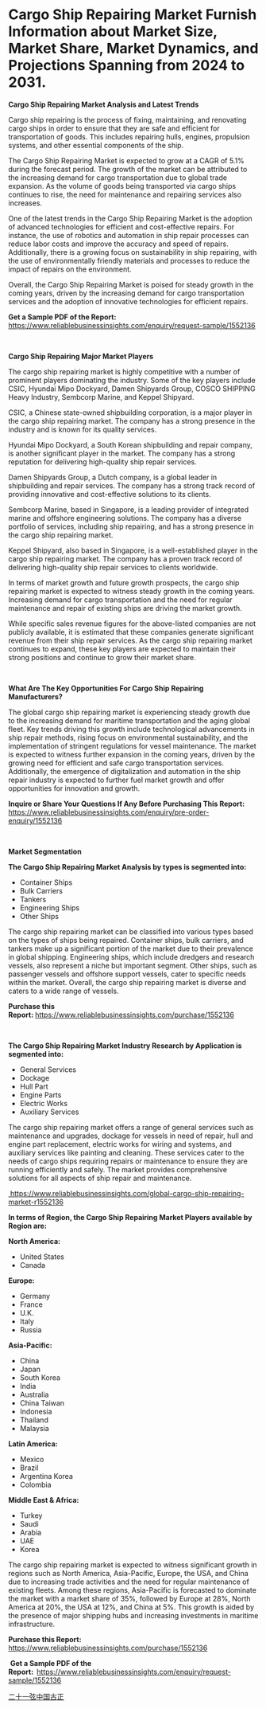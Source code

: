 <p><h1>Cargo Ship Repairing Market Furnish Information about Market Size, Market Share, Market Dynamics, and Projections Spanning from 2024 to 2031.</h1></p><p><strong>Cargo Ship Repairing Market Analysis and Latest Trends</strong></p>
<p><p>Cargo ship repairing is the process of fixing, maintaining, and renovating cargo ships in order to ensure that they are safe and efficient for transportation of goods. This includes repairing hulls, engines, propulsion systems, and other essential components of the ship.</p><p>The Cargo Ship Repairing Market is expected to grow at a CAGR of 5.1% during the forecast period. The growth of the market can be attributed to the increasing demand for cargo transportation due to global trade expansion. As the volume of goods being transported via cargo ships continues to rise, the need for maintenance and repairing services also increases.</p><p>One of the latest trends in the Cargo Ship Repairing Market is the adoption of advanced technologies for efficient and cost-effective repairs. For instance, the use of robotics and automation in ship repair processes can reduce labor costs and improve the accuracy and speed of repairs. Additionally, there is a growing focus on sustainability in ship repairing, with the use of environmentally friendly materials and processes to reduce the impact of repairs on the environment.</p><p>Overall, the Cargo Ship Repairing Market is poised for steady growth in the coming years, driven by the increasing demand for cargo transportation services and the adoption of innovative technologies for efficient repairs.</p></p>
<p><strong>Get a Sample PDF of the Report:&nbsp;</strong> <a href="https://www.reliablebusinessinsights.com/enquiry/request-sample/1552136">https://www.reliablebusinessinsights.com/enquiry/request-sample/1552136</a></p>
<p>&nbsp;</p>
<p><strong>Cargo Ship Repairing Major Market Players</strong></p>
<p><p>The cargo ship repairing market is highly competitive with a number of prominent players dominating the industry. Some of the key players include CSIC, Hyundai Mipo Dockyard, Damen Shipyards Group, COSCO SHIPPING Heavy Industry, Sembcorp Marine, and Keppel Shipyard.</p><p>CSIC, a Chinese state-owned shipbuilding corporation, is a major player in the cargo ship repairing market. The company has a strong presence in the industry and is known for its quality services.</p><p>Hyundai Mipo Dockyard, a South Korean shipbuilding and repair company, is another significant player in the market. The company has a strong reputation for delivering high-quality ship repair services.</p><p>Damen Shipyards Group, a Dutch company, is a global leader in shipbuilding and repair services. The company has a strong track record of providing innovative and cost-effective solutions to its clients.</p><p>Sembcorp Marine, based in Singapore, is a leading provider of integrated marine and offshore engineering solutions. The company has a diverse portfolio of services, including ship repairing, and has a strong presence in the cargo ship repairing market.</p><p>Keppel Shipyard, also based in Singapore, is a well-established player in the cargo ship repairing market. The company has a proven track record of delivering high-quality ship repair services to clients worldwide.</p><p>In terms of market growth and future growth prospects, the cargo ship repairing market is expected to witness steady growth in the coming years. Increasing demand for cargo transportation and the need for regular maintenance and repair of existing ships are driving the market growth.</p><p>While specific sales revenue figures for the above-listed companies are not publicly available, it is estimated that these companies generate significant revenue from their ship repair services. As the cargo ship repairing market continues to expand, these key players are expected to maintain their strong positions and continue to grow their market share.</p></p>
<p>&nbsp;</p>
<p><strong>What Are The Key Opportunities For Cargo Ship Repairing Manufacturers?</strong></p>
<p><p>The global cargo ship repairing market is experiencing steady growth due to the increasing demand for maritime transportation and the aging global fleet. Key trends driving this growth include technological advancements in ship repair methods, rising focus on environmental sustainability, and the implementation of stringent regulations for vessel maintenance. The market is expected to witness further expansion in the coming years, driven by the growing need for efficient and safe cargo transportation services. Additionally, the emergence of digitalization and automation in the ship repair industry is expected to further fuel market growth and offer opportunities for innovation and growth.</p></p>
<p><strong>Inquire or Share Your Questions If Any Before Purchasing This Report:</strong> <a href="https://www.reliablebusinessinsights.com/enquiry/pre-order-enquiry/1552136">https://www.reliablebusinessinsights.com/enquiry/pre-order-enquiry/1552136</a></p>
<p>&nbsp;</p>
<p><strong>Market Segmentation</strong></p>
<p><strong>The Cargo Ship Repairing Market Analysis by types is segmented into:</strong></p>
<p><ul><li>Container Ships</li><li>Bulk Carriers</li><li>Tankers</li><li>Engineering Ships</li><li>Other Ships</li></ul></p>
<p><p>The cargo ship repairing market can be classified into various types based on the types of ships being repaired. Container ships, bulk carriers, and tankers make up a significant portion of the market due to their prevalence in global shipping. Engineering ships, which include dredgers and research vessels, also represent a niche but important segment. Other ships, such as passenger vessels and offshore support vessels, cater to specific needs within the market. Overall, the cargo ship repairing market is diverse and caters to a wide range of vessels.</p></p>
<p><strong>Purchase this Report:&nbsp;</strong><a href="https://www.reliablebusinessinsights.com/purchase/1552136">https://www.reliablebusinessinsights.com/purchase/1552136</a></p>
<p>&nbsp;</p>
<p><strong>The Cargo Ship Repairing Market Industry Research by Application is segmented into:</strong></p>
<p><ul><li>General Services</li><li>Dockage</li><li>Hull Part</li><li>Engine Parts</li><li>Electric Works</li><li>Auxiliary Services</li></ul></p>
<p><p>The cargo ship repairing market offers a range of general services such as maintenance and upgrades, dockage for vessels in need of repair, hull and engine part replacement, electric works for wiring and systems, and auxiliary services like painting and cleaning. These services cater to the needs of cargo ships requiring repairs or maintenance to ensure they are running efficiently and safely. The market provides comprehensive solutions for all aspects of ship repair and maintenance.</p></p>
<p><a href="https://www.reliablebusinessinsights.com/global-cargo-ship-repairing-market-r1552136">&nbsp;https://www.reliablebusinessinsights.com/global-cargo-ship-repairing-market-r1552136</a></p>
<p><strong>In terms of Region, the Cargo Ship Repairing Market Players available by Region are:</strong></p>
<p>
    <p> <strong> North America: </strong>
        <ul>
            <li>United States</li>
            <li>Canada</li>
        </ul>
        </p> 
    <p> <strong> Europe: </strong>
        <ul>
            <li>Germany</li>
            <li>France</li>
            <li>U.K.</li>
            <li>Italy</li>
            <li>Russia</li>
        </ul>
        </p> 
    <p> <strong> Asia-Pacific: </strong>
        <ul>
            <li>China</li>
            <li>Japan</li>
            <li>South Korea</li>
            <li>India</li>
            <li>Australia</li>
            <li>China Taiwan</li>
            <li>Indonesia</li>
            <li>Thailand</li>
            <li>Malaysia</li>
        </ul>
        </p> 
    <p> <strong> Latin America: </strong>
        <ul>
            <li>Mexico</li>
            <li>Brazil</li>
            <li>Argentina Korea</li>
            <li>Colombia</li>
        </ul>
        </p> 
    <p> <strong> Middle East & Africa: </strong>
        <ul>
            <li>Turkey</li>
            <li>Saudi</li>
            <li>Arabia</li>
            <li>UAE</li>
            <li>Korea</li>
        </ul>
    </p>
    </p>
<p><p>The cargo ship repairing market is expected to witness significant growth in regions such as North America, Asia-Pacific, Europe, the USA, and China due to increasing trade activities and the need for regular maintenance of existing fleets. Among these regions, Asia-Pacific is forecasted to dominate the market with a market share of 35%, followed by Europe at 28%, North America at 20%, the USA at 12%, and China at 5%. This growth is aided by the presence of major shipping hubs and increasing investments in maritime infrastructure.</p></p>
<p><strong>Purchase this Report: </strong><a href="https://www.reliablebusinessinsights.com/purchase/1552136">https://www.reliablebusinessinsights.com/purchase/1552136</a></p>
<p>&nbsp;<strong>Get a Sample PDF of the Report:&nbsp;&nbsp;</strong><a href="https://www.reliablebusinessinsights.com/enquiry/request-sample/1552136">https://www.reliablebusinessinsights.com/enquiry/request-sample/1552136</a></p>
<p><strong></strong></p>
<p><p><a href="https://github.com/zekaoe592392/Market-Research-Report-List-2/blob/main/7240780127622.md">二十一弦中国古正</a></p></p>